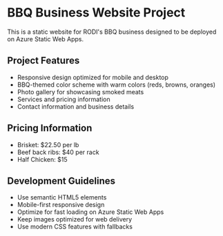 <!-- Use this file to provide workspace-specific custom instructions to Copilot. For more details, visit https://code.visualstudio.com/docs/copilot/copilot-customization#_use-a-githubcopilotinstructionsmd-file -->

# BBQ Business Website Project

This is a static website for RODI's BBQ business designed to be deployed on Azure Static Web Apps.

## Project Features
- Responsive design optimized for mobile and desktop
- BBQ-themed color scheme with warm colors (reds, browns, oranges)
- Photo gallery for showcasing smoked meats
- Services and pricing information
- Contact information and business details

## Pricing Information
- Brisket: $22.50 per lb
- Beef back ribs: $40 per rack  
- Half Chicken: $15

## Development Guidelines
- Use semantic HTML5 elements
- Mobile-first responsive design
- Optimize for fast loading on Azure Static Web Apps
- Keep images optimized for web delivery
- Use modern CSS features with fallbacks